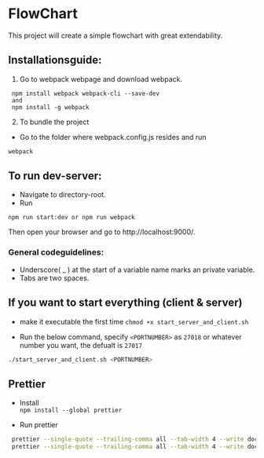 # FlowChart
This project will create a simple flowchart with great extendability.


## Installationsguide:
1. Go to webpack webpage and download webpack.
```
 npm install webpack webpack-cli --save-dev 
 and
 npm install -g webpack
```

2. To bundle the project 
* Go to the folder where webpack.config.js resides and run
```bash
webpack
```

## To run dev-server:
* Navigate to directory-root.
* Run 
```
npm run start:dev or npm run webpack
```
Then open your browser and go to http://localhost:9000/.

### General codeguidelines:
* Underscore( _ ) at the start of a variable name marks an private variable.
* Tabs are two spaces.


## If you want to start everything (client & server)
* make it executable the first time
`chmod +x start_server_and_client.sh` 


* Run the below command, specify `<PORTNUMBER>` as `27018` or whatever number you want, the defualt is `27017`
```sh
./start_server_and_client.sh <PORTNUMBER>
```
## Prettier

* Install<br>
`npm install --global prettier`

* Run prettier
```bash
 prettier --single-quote --trailing-comma all --tab-width 4 --write docs package.json "scripts/**/*.js"
 prettier --single-quote --trailing-comma all --tab-width 4 --write docs package.json "server/**/*.js"
```
